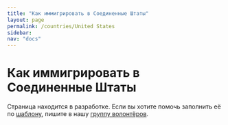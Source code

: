 ```yaml
---
title: "Как иммигрировать в Соединенные Штаты"
layout: page
permalink: /countries/United States
sidebar:
nav: "docs"
---
```


# Как иммигрировать в Соединенные Штаты

Страница находится в разработке. Если вы хотите помочь заполнить её по [шаблону](/template), пишите в нашу [группу волонтёров](https://t.me/+FHi3FnJaoWJkMDAx).
